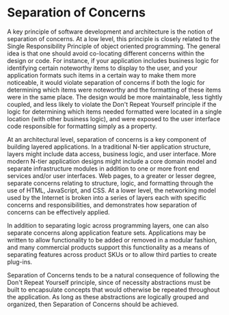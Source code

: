 # Separation of Concerns

A key principle of software development and architecture is the notion of separation of concerns. At a low level, this principle is closely related to the Single Responsibility Principle of object oriented programming. The general idea is that one should avoid co-locating different concerns within the design or code. For instance, if your application includes business logic for identifying certain noteworthy items to display to the user, and your application formats such items in a certain way to make them more noticeable, it would violate separation of concerns if both the logic for determining which items were noteworthy and the formatting of these items were in the same place. The design would be more maintainable, less tightly coupled, and less likely to violate the Don't Repeat Yourself principle if the logic for determining which items needed formatted were located in a single location (with other business logic), and were exposed to the user interface code responsible for formatting simply as a property.

At an architectural level, separation of concerns is a key component of building layered applications. In a traditional N-tier application structure, layers might include data access, business logic, and user interface. More modern N-tier application designs might include a core domain model and separate infrastructure modules in addition to one or more front end services and/or user interfaces. Web pages, to a greater or lesser degree, separate concerns relating to structure, logic, and formatting through the use of HTML, JavaScript, and CSS. At a lower level, the networking model used by the Internet is broken into a series of layers each with specific concerns and responsibilities, and demonstrates how separation of concerns can be effectively applied.

In addition to separating logic across programming layers, one can also separate concerns along application feature sets. Applications may be written to allow functionality to be added or removed in a modular fashion, and many commercial products support this functionality as a means of separating features across product SKUs or to allow third parties to create plug-ins.

Separation of Concerns tends to be a natural consequence of following the Don't Repeat Yourself principle, since of necessity abstractions must be built to encapsulate concepts that would otherwise be repeated throughout the application. As long as these abstractions are logically grouped and organized, then Separation of Concerns should be achieved.
